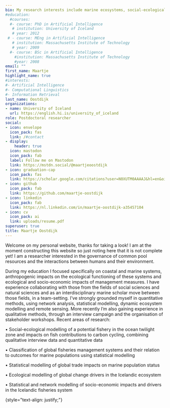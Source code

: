 ```yaml
---
bio: My research interests include marine ecosystems, social-ecological systems and social-ecological modeling.
#education:
  #courses:
  #- course: PhD in Artificial Intelligence
   # institution: University of Iceland
   # year: 2012
 # - course: MEng in Artificial Intelligence
   # institution: Massachusetts Institute of Technology
   # year: 2009
  #- course: BSc in Artificial Intelligence
    #institution: Massachusetts Institute of Technology
    #year: 2008
email: ""
first_name: Maartje
highlight_name: true
#interests:
#- Artificial Intelligence
#- Computational Linguistics
#- Information Retrieval
last_name: Oostdijk
organizations:
- name: University of Iceland
  url: https://english.hi.is/university_of_iceland
role: Postdoctoral researcher
social:
- icon: envelope
  icon_pack: fas
  link: /#contact
- display:
    header: true
  icon: mastodon
  icon_pack: fab
  label: Follow me on Mastodon
  link: https://mstdn.social/@maartjeoostdijk
- icon: graduation-cap
  icon_pack: fas
  link: https://scholar.google.com/citations?user=N0XUTM0AAAAJ&hl=en&oi=ao
- icon: github
  icon_pack: fab
  link: https://github.com/maartje-oostdijk
- icon: linkedin
  icon_pack: fab
  link: https://nl.linkedin.com/in/maartje-oostdijk-a35457104
- icon: cv
  icon_pack: ai
  link: uploads/resume.pdf
superuser: true
title: Maartje Oostdijk 
---
```


Welcome on my personal website, thanks for taking a look! I am at the moment constructing this website so just noting here that it is not complete yet!
I am a researcher interested in the governance of common pool resources and the interactions between humans and their
environment. 

During my education I focused specifically on coastal and marine systems, anthropogenic impacts
on the ecological functioning of these systems and ecological and socio-economic impacts of management
measures. I have experience collaborating with those from the fields of social sciences and natural sciences and
as an interdisciplinary marine scholar move between those fields, in a team-setting. I’ve strongly grounded myself
in quantitative methods, using network analysis, statistical modelling, dynamic ecosystem modelling and remote
sensing. More recently I’m also gaining experience in qualitative methods, through an interview campaign and
the organisation of stakeholder workshops.
Recent areas of research:

• Social-ecological modelling of a potential fishery in the ocean twilight zone and impacts on fish
contributions to carbon cycling, combining qualitative interview data and quantitative data

• Classification of global fisheries management systems and their relation to outcomes for marine populations using statistical modelling

• Statistical modelling of global trade impacts on marine population status

• Ecological modelling of global change drivers in the Icelandic ecosystem

• Statistical and network modelling of socio-economic impacts and drivers in the Icelandic fisheries system

{style="text-align: justify;"}

